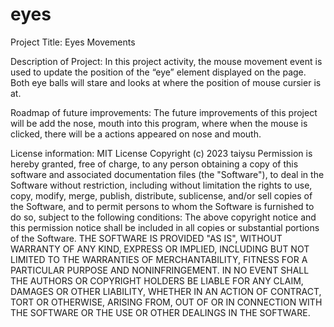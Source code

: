 # eyes
Project Title: Eyes Movements

Description of Project: 
In this project activity, the mouse movement event is used to update the position of the “eye” element displayed on the page. Both eye balls will stare and looks at where the position of mouse cursier is at. 

Roadmap of future improvements: 
The future improvements of this project will be add the nose, mouth into this program, where when the mouse is clicked, there will be a actions appeared on nose and mouth.

License information: 
MIT License Copyright (c) 2023 taiysu Permission is hereby granted, free of charge, to any person obtaining a copy of this software and associated documentation files (the "Software"), to deal in the Software without restriction, including without limitation the rights to use, copy, modify, merge, publish, distribute, sublicense, and/or sell copies of the Software, and to permit persons to whom the Software is furnished to do so, subject to the following conditions: The above copyright notice and this permission notice shall be included in all copies or substantial portions of the Software. THE SOFTWARE IS PROVIDED "AS IS", WITHOUT WARRANTY OF ANY KIND, EXPRESS OR IMPLIED, INCLUDING BUT NOT LIMITED TO THE WARRANTIES OF MERCHANTABILITY, FITNESS FOR A PARTICULAR PURPOSE AND NONINFRINGEMENT. IN NO EVENT SHALL THE AUTHORS OR COPYRIGHT HOLDERS BE LIABLE FOR ANY CLAIM, DAMAGES OR OTHER LIABILITY, WHETHER IN AN ACTION OF CONTRACT, TORT OR OTHERWISE, ARISING FROM, OUT OF OR IN CONNECTION WITH THE SOFTWARE OR THE USE OR OTHER DEALINGS IN THE SOFTWARE.
